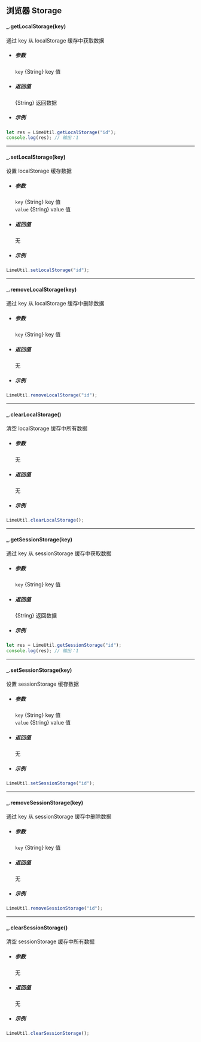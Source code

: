 ## 浏览器 Storage

<!-- localStorage -->

#### \_.getLocalStorage(key)

通过 key 从 localStorage 缓存中获取数据

- ##### 参数

  `key` {String} key 值

- ##### 返回值

  {String} 返回数据

- ##### 示例

```javascript
let res = LimeUtil.getLocalStorage("id");
console.log(res); // 输出：1
```

---

#### \_.setLocalStorage(key)

设置 localStorage 缓存数据

- ##### 参数

  `key` {String} key 值  
  `value` {String} value 值

- ##### 返回值

  无

- ##### 示例

```javascript
LimeUtil.setLocalStorage("id");
```

---

#### \_.removeLocalStorage(key)

通过 key 从 localStorage 缓存中删除数据

- ##### 参数

  `key` {String} key 值

- ##### 返回值

  无

- ##### 示例

```javascript
LimeUtil.removeLocalStorage("id");
```

---

#### \_.clearLocalStorage()

清空 localStorage 缓存中所有数据

- ##### 参数

  无

- ##### 返回值

  无

- ##### 示例

```javascript
LimeUtil.clearLocalStorage();
```

---

<!-- sessionStorage -->

#### \_.getSessionStorage(key)

通过 key 从 sessionStorage 缓存中获取数据

- ##### 参数

  `key` {String} key 值

- ##### 返回值

  {String} 返回数据

- ##### 示例

```javascript
let res = LimeUtil.getSessionStorage("id");
console.log(res); // 输出：1
```

---

#### \_.setSessionStorage(key)

设置 sessionStorage 缓存数据

- ##### 参数

  `key` {String} key 值  
  `value` {String} value 值

- ##### 返回值

  无

- ##### 示例

```javascript
LimeUtil.setSessionStorage("id");
```

---

#### \_.removeSessionStorage(key)

通过 key 从 sessionStorage 缓存中删除数据

- ##### 参数

  `key` {String} key 值

- ##### 返回值

  无

- ##### 示例

```javascript
LimeUtil.removeSessionStorage("id");
```

---

#### \_.clearSessionStorage()

清空 sessionStorage 缓存中所有数据

- ##### 参数

  无

- ##### 返回值

  无

- ##### 示例

```javascript
LimeUtil.clearSessionStorage();
```
